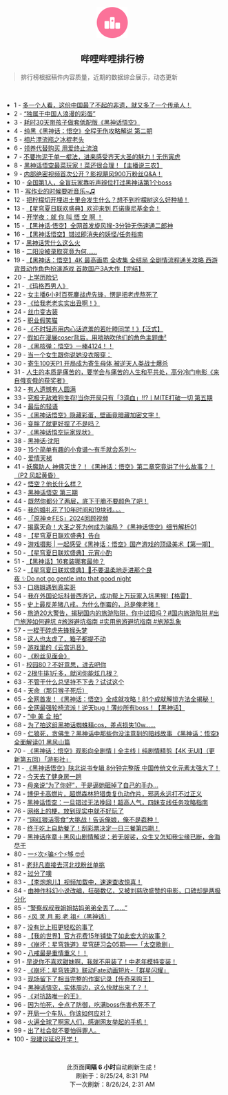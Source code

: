 <div align="center">
    <img src="./assets/icon_rank.png" alt="logo" />
    <h2>哔哩哔哩排行榜</h>
</div>

> 排行榜根据稿件内容质量，近期的数据综合展示，动态更新

<br />

<ul><li><span>1 - <a href=https://www.bilibili.com/BV1eb4214727>多一个人看，这份中国最了不起的非遗，就又多了一个传承人！</a></span></li><li><span>2 - <a href=https://www.bilibili.com/BV1QLWoeaEBg>“独属于中国人浪漫的彩蛋”</a></span></li><li><span>3 - <a href=https://www.bilibili.com/BV1EyWVe9E7q>耗时30天带孩子做套低配版《黑神话悟空》</a></span></li><li><span>4 - <a href=https://www.bilibili.com/BV1VE421c7vv>纯黑《黑神话：悟空》全程无伤攻略解说&nbsp;第二期</a></span></li><li><span>5 - <a href=https://www.bilibili.com/BV1mf421e7yy>相片漂流瓶之冰棍老头</a></span></li><li><span>6 - <a href=https://www.bilibili.com/BV1GT421z76Y>领养代替购买&nbsp;用爱终止流浪</a></span></li><li><span>7 - <a href=https://www.bilibili.com/BV1NBWSeeEFe>不要拘泥于单一棍法，进来感受齐天大圣的魅力！无伤寅虎</a></span></li><li><span>8 - <a href=https://www.bilibili.com/BV1k2421Z77v>黑神话悟空最菜玩家！菜还很合理！【主播说三农】</a></span></li><li><span>9 - <a href=https://www.bilibili.com/BV1Yf421e72c>内部绝密视频首次公开？影视飓风900万粉丝Q&amp;A！</a></span></li><li><span>10 - <a href=https://www.bilibili.com/BV1vz421i7mM>全国第1人，全盲玩家靠听声辨位打过黑神话第1个boss</a></span></li><li><span>11 - <a href=https://www.bilibili.com/BV17i421r7kv>写作业的时候要听音乐~♫</a></span></li><li><span>12 - <a href=https://www.bilibili.com/BV18w4m1k7rV>把柠檬切开埋进土里会发生什么？想不到柠檬树这么好种植！</a></span></li><li><span>13 - <a href=https://www.bilibili.com/BV1Xz421e7m6>【星穹夏日联欢盛典】欢迎来到&nbsp;匹诺康尼基金会！</a></span></li><li><span>14 - <a href=https://www.bilibili.com/BV1VT421z711>开学夜：就&nbsp;你&nbsp;叫&nbsp;悟&nbsp;空&nbsp;啊&nbsp;！</a></span></li><li><span>15 - <a href=https://www.bilibili.com/BV1TYW7emEQP>【黑神话·悟空】全网首发旋风猴-3分钟无伤速通二郎神</a></span></li><li><span>16 - <a href=https://www.bilibili.com/BV1Jw4m1r7va>【黑神话悟空】错过即消失的妖怪/任务指南</a></span></li><li><span>17 - <a href=https://www.bilibili.com/BV1Bw4m167su>黑神话凭什么这么火</a></span></li><li><span>18 - <a href=https://www.bilibili.com/BV1tw4m1r7cH>二阳没被录取究竟为何……</a></span></li><li><span>19 - <a href=https://www.bilibili.com/BV1AE4m1d7XT>【黑神话：悟空】4K&nbsp;最高画质&nbsp;全收集&nbsp;全结局&nbsp;全剧情流程通关攻略&nbsp;西游背景动作角色扮演游戏&nbsp;首款国产3A大作【完结】</a></span></li><li><span>20 - <a href=https://www.bilibili.com/BV1Bf421e7ox>上学历险记</a></span></li><li><span>21 - <a href=https://www.bilibili.com/BV1tZ421L792>《玛格西男人》</a></span></li><li><span>22 - <a href=https://www.bilibili.com/BV1arW5e1E7D>女主播6小时百死鏖战虎先锋，愣是把老虎熬死了</a></span></li><li><span>23 - <a href=https://www.bilibili.com/BV1aW421X77w>《给我老老实实出丑啊！》</a></span></li><li><span>24 - <a href=https://www.bilibili.com/BV1yHW8eCEWm>丝巾变古装</a></span></li><li><span>25 - <a href=https://www.bilibili.com/BV1GYWHePEWu>职业假笑猫</a></span></li><li><span>26 - <a href=https://www.bilibili.com/BV1pH4y1F7ke>《不时轻声用内心话遮羞的若叶睦同学！》【泛式】</a></span></li><li><span>27 - <a href=https://www.bilibili.com/BV1Jz421i7w6>假如在漫展coser背后，用唢呐吹他们的角色主题曲²</a></span></li><li><span>28 - <a href=https://www.bilibili.com/BV1i4WGejEGk>《黑核弹：悟空》一棒4124！！</a></span></li><li><span>29 - <a href=https://www.bilibili.com/BV1b4421f7Va>当一个女生跟你说她没衣服穿：</a></span></li><li><span>30 - <a href=https://www.bilibili.com/BV1kE421F7aE>寄生100天P1&nbsp;开局成为寄生母体&nbsp;被逆天人类战士爆杀</a></span></li><li><span>31 - <a href=https://www.bilibili.com/BV1ef421i7Lk>人生的本质是痛苦的，要学会与痛苦的人生和平共处，高分冷门电影《来自俄亥俄的获奖者》</a></span></li><li><span>32 - <a href=https://www.bilibili.com/BV1pM4m1a79s>有人遗憾有人圆满</a></span></li><li><span>33 - <a href=https://www.bilibili.com/BV1G74y1m74L>究极无敌难狗生存!当你开局只有「3滴血」!!?丨MITE打破一切&nbsp;第五期</a></span></li><li><span>34 - <a href=https://www.bilibili.com/BV1WM4m1Y7fV>最后的轻语</a></span></li><li><span>35 - <a href=https://www.bilibili.com/BV1zn4y1f7Pe>《黑神话悟空》隐藏彩蛋，壁画竟暗藏加密文字！</a></span></li><li><span>36 - <a href=https://www.bilibili.com/BV1X2421Z7Rj>变胖了就更好捏了不是吗？</a></span></li><li><span>37 - <a href=https://www.bilibili.com/BV1kT421z7Gu>《黑神话悟空玩家现状》</a></span></li><li><span>38 - <a href=https://www.bilibili.com/BV1SM4m1a7My>黑神话·沈阳</a></span></li><li><span>39 - <a href=https://www.bilibili.com/BV1Ni421r774>15个简单有趣的小食谱～有手就会系列～</a></span></li><li><span>40 - <a href=https://www.bilibili.com/BV1ncWfeDEeM>爱情天梯</a></span></li><li><span>41 - <a href=https://www.bilibili.com/BV1hS421971w>妖魔助人&nbsp;神佛灭世？！《黑神话：悟空》第二章究竟讲了什么故事？！（P2&nbsp;风起黄昏）</a></span></li><li><span>42 - <a href=https://www.bilibili.com/BV12E4m197fA>悟空？他长什么样？</a></span></li><li><span>43 - <a href=https://www.bilibili.com/BV1S2421Z7rb>黑神话悟空&nbsp;第三期</a></span></li><li><span>44 - <a href=https://www.bilibili.com/BV18Z421K7rT>既然你都分了两层，底下干脆不要颜色了吧！</a></span></li><li><span>45 - <a href=https://www.bilibili.com/BV114421f7J3>我的婚礼花了10年时间和19块钱。。。</a></span></li><li><span>46 - <a href=https://www.bilibili.com/BV15H4y1F7dn>「原神☆FES」2024回顾视频</a></span></li><li><span>47 - <a href=https://www.bilibili.com/BV1eb42147E4>揭露天命！大圣之死为何成为骗局？《黑神话悟空》细节解析01</a></span></li><li><span>48 - <a href=https://www.bilibili.com/BV1LM4m1Y7uY>【星穹夏日联欢盛典】告白</a></span></li><li><span>49 - <a href=https://www.bilibili.com/BV1UDWjejEuw>游戏摄影&nbsp;|&nbsp;一起感受《黑神话：悟空》国产游戏的顶级美术【第一期】</a></span></li><li><span>50 - <a href=https://www.bilibili.com/BV1DsWLeLEzQ>【星穹夏日联欢盛典】元宵小酌</a></span></li><li><span>51 - <a href=https://www.bilibili.com/BV1yQWGeFEyr>【黑神话】16套装哪套最帅？</a></span></li><li><span>52 - <a href=https://www.bilibili.com/BV12U411m7AK>【星穹夏日联欢盛典】💫不要温柔地走进那个良夜&nbsp;✨Do&nbsp;not&nbsp;go&nbsp;gentle&nbsp;into&nbsp;that&nbsp;good&nbsp;night</a></span></li><li><span>53 - <a href=https://www.bilibili.com/BV1kz421e7ko>口嗨姐遇到真实哥</a></span></li><li><span>54 - <a href=https://www.bilibili.com/BV1aw4m1k7s1>我在外国论坛科普西游记，成功帮上万玩家入坑黑猴!【格雷】</a></span></li><li><span>55 - <a href=https://www.bilibili.com/BV11E4m197jq>史上最反差猪八戒，为什么倒霉的，总是俺老猪！</a></span></li><li><span>56 - <a href=https://www.bilibili.com/BV1Ar421N7PL>旅游20大警告，揭秘国内的旅游陷阱，你中过招吗？#国内旅游陷阱&nbsp;#出门旅游如何避坑&nbsp;#旅游避坑指南&nbsp;#实用旅游避坑指南&nbsp;#旅游乱象</a></span></li><li><span>57 - <a href=https://www.bilibili.com/BV1mpWoeoEd3>一棍干碎虎先锋猴头梦</a></span></li><li><span>58 - <a href=https://www.bilibili.com/BV14E4m197Zk>这人也太虚了，箱子都提不动</a></span></li><li><span>59 - <a href=https://www.bilibili.com/BV1TW421X7KY>游戏里的《云宫迅音》</a></span></li><li><span>60 - <a href=https://www.bilibili.com/BV1hmWDejEsL>《粉丝见面会》</a></span></li><li><span>61 - <a href=https://www.bilibili.com/BV1h1421x7Gq>校园80？不好意思，进去吧你</a></span></li><li><span>62 - <a href=https://www.bilibili.com/BV1jW421X71P>2根牛排1斤多，就问你能炫几根？</a></span></li><li><span>63 - <a href=https://www.bilibili.com/BV13E4m1d7ih>不管干什么总坚持不下去？试试这个</a></span></li><li><span>64 - <a href=https://www.bilibili.com/BV112421Z7tW>天命（那只猴子死后）</a></span></li><li><span>65 - <a href=https://www.bilibili.com/BV1tM4m1a7bG>全网首发！《黑神话：悟空》全成就攻略！81个成就解锁方法全揭秘！</a></span></li><li><span>66 - <a href=https://www.bilibili.com/BV1f2421d7qV>全网最强轮椅流派！逆天bug！薄纱所有boss！【黑神话】</a></span></li><li><span>67 - <a href=https://www.bilibili.com/BV1CE4m1979G>“中&nbsp;美&nbsp;合&nbsp;拍”</a></span></li><li><span>68 - <a href=https://www.bilibili.com/BV1d74y1278s>为了拍这组黑神话蜘蛛精cos，差点损失10w……</a></span></li><li><span>69 - <a href=https://www.bilibili.com/BV18W421Q7Zg>仁狼死，贪佛生？黑神话中那些你没注意到的暗线故事&nbsp;《黑神话：悟空》全面解读01&nbsp;黑风山篇</a></span></li><li><span>70 - <a href=https://www.bilibili.com/BV1RuWpezE7h>《黑神话：悟空》观影向全剧情丨全主线丨纯剧情精剪【4K&nbsp;无UI】（更新第五回）「游影社」</a></span></li><li><span>71 - <a href=https://www.bilibili.com/BV1cLWGeREZg>《黑神话悟空》陕北说书专辑&nbsp;8分钟完整版&nbsp;中国传统文化元素太强大了！</a></span></li><li><span>72 - <a href=https://www.bilibili.com/BV19z421e7hD>今天去了健身房一趟</a></span></li><li><span>73 - <a href=https://www.bilibili.com/BV1yS421X7Jf>母亲说“为了你好”，于是逼她砸掉了自己的手办…</a></span></li><li><span>74 - <a href=https://www.bilibili.com/BV12S42197Ci>博伊卡高燃片，超燃森林狩猎类复仇动作片，邪恶永远打不过正义</a></span></li><li><span>75 - <a href=https://www.bilibili.com/BV1Ef421e7iL>黑神话悟空：一旦错过无法挽回！超高人气，四妹支线任务攻略指南</a></span></li><li><span>76 - <a href=https://www.bilibili.com/BV1d2421Z7QQ>网络上的梗，放到现实中就不好玩了</a></span></li><li><span>77 - <a href=https://www.bilibili.com/BV1JW421X7Ei>“网红狠活零食”大挑战！告诉俺娘，俺不是孬种！</a></span></li><li><span>78 - <a href=https://www.bilibili.com/BV1ai421r7bW>终于吃上自助餐了！刮彩票决定一日三餐第四期！</a></span></li><li><span>79 - <a href=https://www.bilibili.com/BV1aHWSeLEqE>黑神话序章＋黑风山剧情解说：若无袈裟，众生又怎知我尘缘已断，金海尽干</a></span></li><li><span>80 - <a href=https://www.bilibili.com/BV1y5W5eAEK8>一⚡次⚡骗⚡个⚡够&nbsp;🤓☝</a></span></li><li><span>81 - <a href=https://www.bilibili.com/BV1h74y1m7k2>老非凡直接去河北找粉丝单挑</a></span></li><li><span>82 - <a href=https://www.bilibili.com/BV1v4421o7N3>过分了噢</a></span></li><li><span>83 - <a href=https://www.bilibili.com/BV1nz421v7Mj>【李炮炮儿】视频加载中，速速查收惊喜！</a></span></li><li><span>84 - <a href=https://www.bilibili.com/BV1kf421i7vP>由神作科幻小说改编，狂砸数亿，又被刘慈欣盛赞的电影，口碑却是两极分化</a></span></li><li><span>85 - <a href=https://www.bilibili.com/BV1rE421c7tB>“警察叔叔我姐姐姑妈弟弟全丢了……”</a></span></li><li><span>86 - <a href=https://www.bilibili.com/BV1VSWaeAEMz>⚡️风&nbsp;灵&nbsp;月&nbsp;影&nbsp;老&nbsp;祖⚡️（黑神话）</a></span></li><li><span>87 - <a href=https://www.bilibili.com/BV16f421i7Wb>没有比上班更轻松的事了</a></span></li><li><span>88 - <a href=https://www.bilibili.com/BV1dRWSeQE1B>【我的世界】官方花费15年铺垫了如此宏大的故事？</a></span></li><li><span>89 - <a href=https://www.bilibili.com/BV1HM4m1Y79E>《崩坏：星穹铁道》星穹研习会05期——「太空歌剧」</a></span></li><li><span>90 - <a href=https://www.bilibili.com/BV1fdWJezEqa>八戒最是重情重义！！</a></span></li><li><span>91 - <a href=https://www.bilibili.com/BV1YYWGeGEEf>早说你不喜欢甜妹啊，我就不用装了！中老年模特变装！</a></span></li><li><span>92 - <a href=https://www.bilibili.com/BV1CPWMe1E1i>《崩坏：星穹铁道》联动Fate动画短片-「群星闪耀」</a></span></li><li><span>93 - <a href=https://www.bilibili.com/BV1zz421e779>现场留下了相当完整的作案记录【传奇采购王】</a></span></li><li><span>94 - <a href=https://www.bilibili.com/BV1gH4y1F7t1>黑神话悟空，实体周边，这么快就出来了？！</a></span></li><li><span>95 - <a href=https://www.bilibili.com/BV1CU411m7dx>《对抗路唯一的王》</a></span></li><li><span>96 - <a href=https://www.bilibili.com/BV1MH4y1F7TC>因为怕死，全点了防御，吃满boss伤害也死不了</a></span></li><li><span>97 - <a href=https://www.bilibili.com/BV1zM4m1a7eb>开局一个车队，你该如何应对？</a></span></li><li><span>98 - <a href=https://www.bilibili.com/BV1XU411m78U>火遍全球了啊家人们，感谢网友举起的手机！</a></span></li><li><span>99 - <a href=https://www.bilibili.com/BV1tM4m117pR>出了社会就不要怕得罪人。</a></span></li><li><span>100 - <a href=https://www.bilibili.com/BV1NEWDeTEpM>我建议延迟开学！</a></span></li></ul>

<br />

<p align=center>此页面<b>间隔 6 小时</b>自动刷新生成！<br>刷新于：8/25/24, 8:31 PM<br>下一次刷新：8/26/24, 2:31 AM</p>